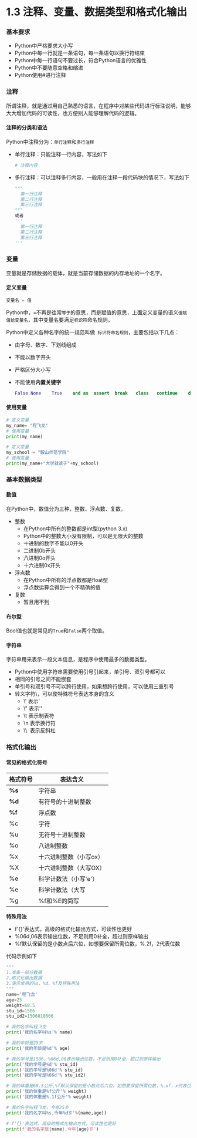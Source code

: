 # 1.3 注释、变量、数据类型和格式化输出

### 基本要求

- Python中严格要求大小写
- Python中每一行就是一条语句，每一条语句以换行符结束
- Python中每一行语句不要过长，符合Python语言的优雅性
- Python中不要随意空格和缩进
- Python使用#进行注释
### 注释

所谓注释，就是通过用自己熟悉的语言，在程序中对某些代码进行标注说明，能够大大增加代码的可读性，也方便别人能够理解代码的逻辑。

#### 注释的分类和语法

Python中注释分为：`单行注释`和`多行注释`

- 单行注释：只能注释一行内容，写法如下

  ```python
  # 注释内容
  ```

- 多行注释：可以注释多行内容，一般用在注释一段代码块的情况下，写法如下

  ```python
  """
  	第一行注释
  	第二行注释
  	第三行注释
  """
  或者
  '''
  	第一行注释
  	第二行注释
  	第三行注释
  '''
  ```

### 变量

变量就是存储数据的载体，就是当前存储数据的内存地址的一个名字。

#### 定义变量

```python
变量名 = 值
```

Python中，`=`不再是往常`等于`的意思，而是赋值的意思，上面定义变量的语义`值赋值给变量名`，其中变量名要满足`标识符`命名规则。

Python中定义各种名字的统一规范叫做` 标识符命名规则`，主要包括以下几点：

- 由字母、数字、下划线组成

- 不能以数字开头

- 严格区分大小写

- 不能使用**内置关键字**

  ```python
  False	None	True	and	as	assert	break	class	continue	def	del	else	except	finally	for	from	global	等等
  ```

#### 使用变量

```python
# 定义变量
my_name= "程飞龙"
# 使用变量
print(my_name)

# 定义变量
my_school = "鞍山师范学院"
# 使用变量
print(my_name+"大学就读于"+my_school)
```



### 基本数据类型

#### 数值

在Python中，数值分为三种，整数、浮点数、复数。

- 整数
   - 在Python中所有的整数都是int型(python 3.x)
   - Python中的整数大小没有限制，可以是无限大的整数
   - 十进制的数字不能以0开头
   - 二进制0b开头
   - 八进制0o开头
   - 十六进制0x开头
- 浮点数
   - 在Python中所有的浮点数都是float型
   - 浮点数运算会得到一个不精确的值
- 复数
   - 暂且用不到
#### 布尔型

Bool值也就是常见的`True`和`False`两个取值。

#### 字符串

字符串用来表示一段文本信息，是程序中使用最多的数据类型。

- Python中使用字符串需要使用引号引起来，单引号、双引号都可以
- 相同的引号之间不能嵌套
- 单引号和双引号不可以跨行使用，如果想跨行使用，可以使用三重引号
- 转义字符\，可以使特殊符号表达本身的含义
   - \\' 表示'
   -  \\" 表示''
   - \t 表示制表符
   - \n 表示换行符
   - \\\  表示反斜杠

### 格式化输出

#### 常见的格式化符号

| 格式符号 | 表达含义               |
| -------- | ---------------------- |
| **%s**   | 字符串                 |
| **%d**   | 有符号的十进制整数     |
| **%f**   | 浮点数                 |
| %c       | 字符                   |
| %u       | 无符号十进制整数       |
| %o       | 八进制整数             |
| %x       | 十六进制整数（小写ox） |
| %X       | 十六进制整数（大写OX） |
| %e       | 科学计数法（小写'e'）  |
| %e       | 科学计数法（大写       |
| %g       | %f和%E的简写           |

**特殊用法**

- f'{}'表达式，高级的格式化输出方式，可读性也更好
- %06d,06表示输出位数，不足则用0补全，超过则原样输出
- %f默认保留的是小数点后六位，如想要保留所需位数，%.2f，2代表位数

代码示例如下

```python
"""
1.准备一部分数据
2.格式化输出数据
3.演示常用的%s、%d、%f及特殊用法
"""
name='程飞龙'
age=25
weight=68.5
stu_id=1506
stu_id2=1506010606

# 我的名字叫程飞龙
print('我的名字叫%s'% name)

# 我的年龄是25岁
print('我的年龄是%d'% age)

# 我的学号是1506，%06d,06表示输出位数，不足则用0补全，超过则原样输出
print('我的学号是%d'% stu_id)
print('我的学号是%06d'% stu_id)
print('我的学号是%06d'% stu_id2)

# 我的体重是68.5公斤,%f默认保留的是小数点后六位，如想要保留所需位数，%.xf，x代表位数，下面为示例
print('我的体重是%f公斤'% weight)
print('我的体重是%.1f公斤'% weight)

# 我的名字叫程飞龙，今年25岁
print('我的名字叫%s,今年%d岁'%(name,age))

# f'{}'表达式，高级的格式化输出方式，可读性也更好
print(f'我的名字是{name},今年{age}岁')
```

